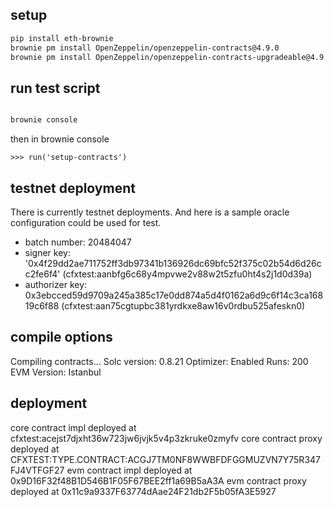 ## setup

```bash
pip install eth-brownie
brownie pm install OpenZeppelin/openzeppelin-contracts@4.9.0
brownie pm install OpenZeppelin/openzeppelin-contracts-upgradeable@4.9.3
```

## run test script

```bash

brownie console
```

then in brownie console

```
>>> run('setup-contracts')
```

## testnet deployment

There is currently testnet deployments. And here is a sample oracle configuration could be used for test.

- batch number: 20484047
- signer key: '0x4f29dd2ae711752ff3db97341b136926dc69bfc52f375c02b54d6d26cc2fe6f4' (cfxtest:aanbfg6c68y4mpvwe2v88w2t5zfu0ht4s2j1d0d39a)
- authorizer key: 0x3ebcced59d9709a245a385c17e0dd874a5d4f0162a6d9c6f14c3ca16819c6f88 (cfxtest:aan75cgtupbc381yrdkxe8aw16v0rdbu525afeskn0)

## compile options

Compiling contracts...
  Solc version: 0.8.21
  Optimizer: Enabled  Runs: 200
  EVM Version: Istanbul

## deployment

core contract impl deployed at cfxtest:acejst7djxht36w723jw6jvjk5v4p3zkruke0zmyfv
core contract proxy deployed at CFXTEST:TYPE.CONTRACT:ACGJ7TM0NF8WWBFDFGGMUZVN7Y75R347FJ4VTFGF27
evm contract impl deployed at 0x9D16F32f48B1D546B1F05F67BEE2ff1a69B5aA3A
evm contract proxy deployed at 0x11c9a9337F63774dAae24F21db2F5b05fA3E5927
